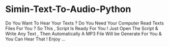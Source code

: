 # Simin-Text-To-Audio-Python
Do You Want To Hear Your Texts ? Do You Need Your Computer Read Texts Files For You ? So This , Script Is Ready For You ! Just Open The Script &amp; Write Any Text , Then Automatically A MP3 File Will be Generate For You &amp; You Can Hear That ! Enjoy ...
